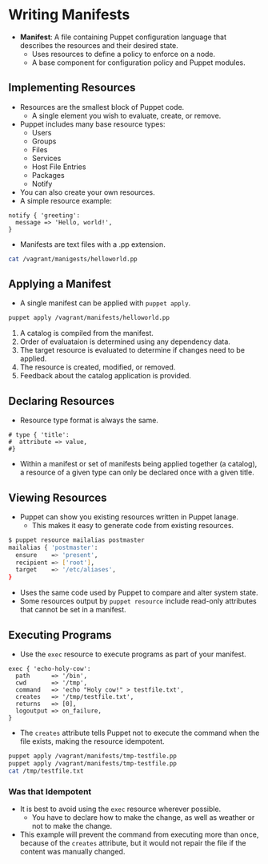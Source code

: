 # Writing Manifests

- __Manifest__: A file containing Puppet configuration language that describes the resources and their desired state.
  - Uses resources to define a policy to enforce on a node.
  - A base component for configuration policy and Puppet modules.

## Implementing Resources

- Resources are the smallest block of Puppet code.
  - A single element you wish to evaluate, create, or remove.
- Puppet includes many base resource types:
  - Users
  - Groups
  - Files
  - Services
  - Host File Entries
  - Packages
  - Notify
- You can also create your own resources.
- A simple resource example:

```puppet
notify { 'greeting':
  message => 'Hello, world!',
}
```

- Manifests are text files with a .pp extension.

```bash
cat /vagrant/manigests/helloworld.pp
```

## Applying a Manifest

- A single manifest can be applied with `puppet apply`.

```bash
puppet apply /vagrant/manifests/helloworld.pp
```

1. A catalog is compiled from the manifest.
1. Order of evaluataion is determined using any dependency data.
1. The target resource is evaluated to determine if changes need to be applied.
1. The resource is created, modified, or removed.
1. Feedback about the catalog application is provided.

## Declaring Resources

- Resource type format is always the same.

```pre
# type { 'title':
#  attribute => value,
#}
```

- Within a manifest or set of manifests being applied together (a catalog), a resource of a given type can only be declared once with a given title.

## Viewing Resources

- Puppet can show you existing resources written in Puppet lanage.
  - This makes it easy to generate code from existing resources.

```bash
$ puppet resource mailalias postmaster
mailalias { 'postmaster':
  ensure    => 'present',
  recipient => ['root'],
  target    => '/etc/aliases',
}
```

- Uses the same code used by Puppet to compare and alter system state.
- Some resources output by `puppet resource` include read-only attributes that cannot be set in a manifest.

## Executing Programs

- Use the `exec` resource to execute programs as part of your manifest.

```puppet
exec { 'echo-holy-cow':
  path      => '/bin',
  cwd       => '/tmp',
  command   => 'echo "Holy cow!" > testfile.txt',
  creates   => '/tmp/testfile.txt',
  returns   => [0],
  logoutput => on_failure,
}
```

- The `creates` attribute tells Puppet not to execute the command when the file exists, making the resource idempotent.

```bash
puppet apply /vagrant/manifests/tmp-testfile.pp
puppet apply /vagrant/manifests/tmp-testfile.pp
cat /tmp/testfile.txt
```

### Was that Idempotent

- It is best to avoid using the `exec` resource wherever possible.
  - You have to declare how to make the change, as well as weather or not to make the change.
- This example will prevent the command from executing more than once, because of the `creates` attribute, but it would not repair the file if the content was manually changed.

